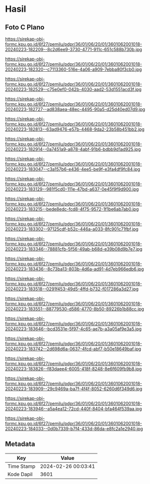 # Hasil

## Foto C Plano

https://sirekap-obj-formc.kpu.go.id/6f27/pemilu/pdpr/36/01/06/20/01/3601062001018-20240223-182209--8c2d6ee9-3730-4771-911c-651c588b730b.jpg

https://sirekap-obj-formc.kpu.go.id/6f27/pemilu/pdpr/36/01/06/20/01/3601062001018-20240223-182320--c7113360-516e-4a06-a909-7ebba80f3cb0.jpg

https://sirekap-obj-formc.kpu.go.id/6f27/pemilu/pdpr/36/01/06/20/01/3601062001018-20240223-182529--c75e0ef0-042b-4030-aad2-53d1551acd3f.jpg

https://sirekap-obj-formc.kpu.go.id/6f27/pemilu/pdpr/36/01/06/20/01/3601062001018-20240223-182727--ad838aea-48ec-4495-90a5-d25d40ed07d9.jpg

https://sirekap-obj-formc.kpu.go.id/6f27/pemilu/pdpr/36/01/06/20/01/3601062001018-20240223-182813--63ad9476-e57b-4468-9da2-23b58b451bb2.jpg

https://sirekap-obj-formc.kpu.go.id/6f27/pemilu/pdpr/36/01/06/20/01/3601062001018-20240223-182914--0a7451a9-a878-4abf-91b6-bdbb9d1ad925.jpg

https://sirekap-obj-formc.kpu.go.id/6f27/pemilu/pdpr/36/01/06/20/01/3601062001018-20240223-183047--c3a157b6-e436-4ee5-be9f-e3fa4df9fc84.jpg

https://sirekap-obj-formc.kpu.go.id/6f27/pemilu/pdpr/36/01/06/20/01/3601062001018-20240223-183129--981f5cd0-111e-47bd-a637-0e45f9f9d900.jpg

https://sirekap-obj-formc.kpu.go.id/6f27/pemilu/pdpr/36/01/06/20/01/3601062001018-20240223-183215--bede8edc-fcd8-4f75-9572-1f1be6ab7ab0.jpg

https://sirekap-obj-formc.kpu.go.id/6f27/pemilu/pdpr/36/01/06/20/01/3601062001018-20240223-183302--97125cdf-b52c-446a-a033-8fc901c71fbf.jpg

https://sirekap-obj-formc.kpu.go.id/6f27/pemilu/pdpr/36/01/06/20/01/3601062001018-20240223-183346--78881cfb-5f56-49ab-b68d-e39b08d9b7e7.jpg

https://sirekap-obj-formc.kpu.go.id/6f27/pemilu/pdpr/36/01/06/20/01/3601062001018-20240223-183436--8c73ba13-803b-4d6a-ad91-4d7eb966edb6.jpg

https://sirekap-obj-formc.kpu.go.id/6f27/pemilu/pdpr/36/01/06/20/01/3601062001018-20240223-183518--0291f453-49d5-4ffd-b732-f017286a3d27.jpg

https://sirekap-obj-formc.kpu.go.id/6f27/pemilu/pdpr/36/01/06/20/01/3601062001018-20240223-183551--88779530-d586-4770-8b50-89226b1b88cc.jpg

https://sirekap-obj-formc.kpu.go.id/6f27/pemilu/pdpr/36/01/06/20/01/3601062001018-20240223-183646--bcd3531e-5f97-4c65-ae7b-a3a05af9e3a5.jpg

https://sirekap-obj-formc.kpu.go.id/6f27/pemilu/pdpr/36/01/06/20/01/3601062001018-20240223-183742--2d698d6a-0637-4fcd-abf7-b50e18649baf.jpg

https://sirekap-obj-formc.kpu.go.id/6f27/pemilu/pdpr/36/01/06/20/01/3601062001018-20240223-183826--f83daee4-6005-418f-8248-8e6f609fb9b8.jpg

https://sirekap-obj-formc.kpu.go.id/6f27/pemilu/pdpr/36/01/06/20/01/3601062001018-20240223-183909--29c9469a-ba7f-4f4f-8052-6260d6f349d6.jpg

https://sirekap-obj-formc.kpu.go.id/6f27/pemilu/pdpr/36/01/06/20/01/3601062001018-20240223-183946--a5a4ea12-72cd-440f-8404-bfa464f539aa.jpg

https://sirekap-obj-formc.kpu.go.id/6f27/pemilu/pdpr/36/01/06/20/01/3601062001018-20240223-184033--0d0b7339-b7f4-433d-86da-e8fc2a1e2940.jpg


## Metadata

| Key        | Value               |
| ---------- | ------------------- |
| Time Stamp | 2024-02-26 00:03:41 |
| Kode Dapil | 3601                |




